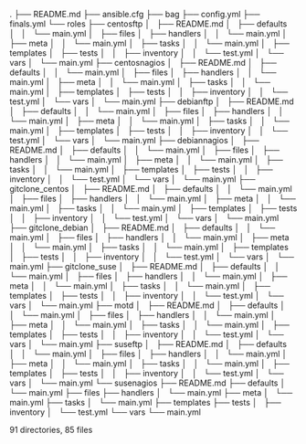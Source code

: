 .
├── README.md
├── ansible.cfg
├── bag
├── config.yml
├── finals.yml
└── roles
    ├── centosftp
    │   ├── README.md
    │   ├── defaults
    │   │   └── main.yml
    │   ├── files
    │   ├── handlers
    │   │   └── main.yml
    │   ├── meta
    │   │   └── main.yml
    │   ├── tasks
    │   │   └── main.yml
    │   ├── templates
    │   ├── tests
    │   │   ├── inventory
    │   │   └── test.yml
    │   └── vars
    │       └── main.yml
    ├── centosnagios
    │   ├── README.md
    │   ├── defaults
    │   │   └── main.yml
    │   ├── files
    │   ├── handlers
    │   │   └── main.yml
    │   ├── meta
    │   │   └── main.yml
    │   ├── tasks
    │   │   └── main.yml
    │   ├── templates
    │   ├── tests
    │   │   ├── inventory
    │   │   └── test.yml
    │   └── vars
    │       └── main.yml
    ├── debianftp
    │   ├── README.md
    │   ├── defaults
    │   │   └── main.yml
    │   ├── files
    │   ├── handlers
    │   │   └── main.yml
    │   ├── meta
    │   │   └── main.yml
    │   ├── tasks
    │   │   └── main.yml
    │   ├── templates
    │   ├── tests
    │   │   ├── inventory
    │   │   └── test.yml
    │   └── vars
    │       └── main.yml
    ├── debiannagios
    │   ├── README.md
    │   ├── defaults
    │   │   └── main.yml
    │   ├── files
    │   ├── handlers
    │   │   └── main.yml
    │   ├── meta
    │   │   └── main.yml
    │   ├── tasks
    │   │   └── main.yml
    │   ├── templates
    │   ├── tests
    │   │   ├── inventory
    │   │   └── test.yml
    │   └── vars
    │       └── main.yml
    ├── gitclone_centos
    │   ├── README.md
    │   ├── defaults
    │   │   └── main.yml
    │   ├── files
    │   ├── handlers
    │   │   └── main.yml
    │   ├── meta
    │   │   └── main.yml
    │   ├── tasks
    │   │   └── main.yml
    │   ├── templates
    │   ├── tests
    │   │   ├── inventory
    │   │   └── test.yml
    │   └── vars
    │       └── main.yml
    ├── gitclone_debian
    │   ├── README.md
    │   ├── defaults
    │   │   └── main.yml
    │   ├── files
    │   ├── handlers
    │   │   └── main.yml
    │   ├── meta
    │   │   └── main.yml
    │   ├── tasks
    │   │   └── main.yml
    │   ├── templates
    │   ├── tests
    │   │   ├── inventory
    │   │   └── test.yml
    │   └── vars
    │       └── main.yml
    ├── gitclone_suse
    │   ├── README.md
    │   ├── defaults
    │   │   └── main.yml
    │   ├── files
    │   ├── handlers
    │   │   └── main.yml
    │   ├── meta
    │   │   └── main.yml
    │   ├── tasks
    │   │   └── main.yml
    │   ├── templates
    │   ├── tests
    │   │   ├── inventory
    │   │   └── test.yml
    │   └── vars
    │       └── main.yml
    ├── motd
    │   ├── README.md
    │   ├── defaults
    │   │   └── main.yml
    │   ├── files
    │   ├── handlers
    │   │   └── main.yml
    │   ├── meta
    │   │   └── main.yml
    │   ├── tasks
    │   │   └── main.yml
    │   ├── templates
    │   ├── tests
    │   │   ├── inventory
    │   │   └── test.yml
    │   └── vars
    │       └── main.yml
    ├── suseftp
    │   ├── README.md
    │   ├── defaults
    │   │   └── main.yml
    │   ├── files
    │   ├── handlers
    │   │   └── main.yml
    │   ├── meta
    │   │   └── main.yml
    │   ├── tasks
    │   │   └── main.yml
    │   ├── templates
    │   ├── tests
    │   │   ├── inventory
    │   │   └── test.yml
    │   └── vars
    │       └── main.yml
    └── susenagios
        ├── README.md
        ├── defaults
        │   └── main.yml
        ├── files
        ├── handlers
        │   └── main.yml
        ├── meta
        │   └── main.yml
        ├── tasks
        │   └── main.yml
        ├── templates
        ├── tests
        │   ├── inventory
        │   └── test.yml
        └── vars
            └── main.yml

91 directories, 85 files
